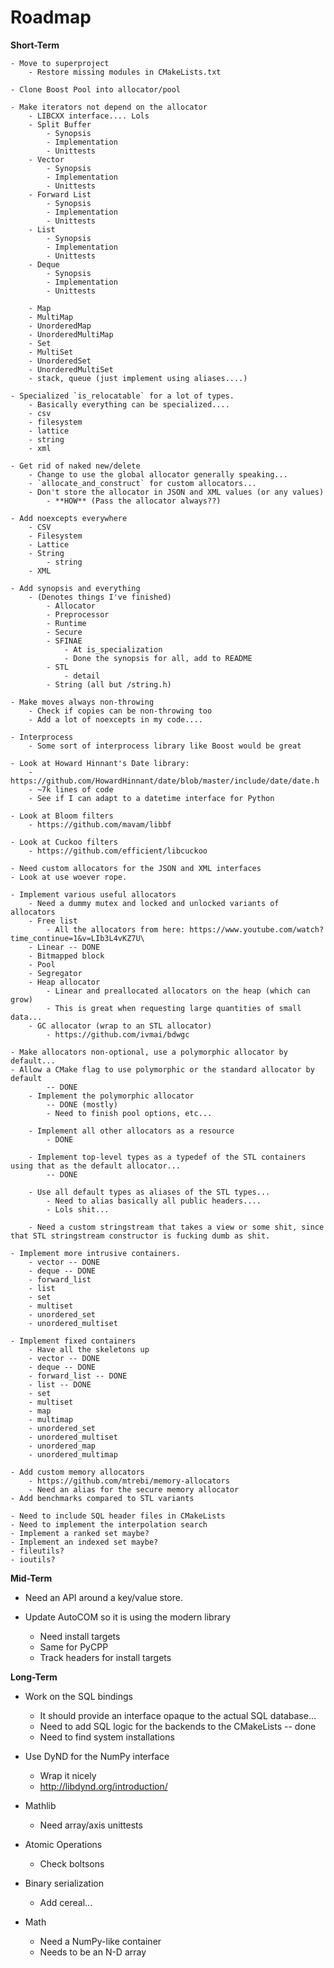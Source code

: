 # Roadmap

**Short-Term**

    - Move to superproject
        - Restore missing modules in CMakeLists.txt

    - Clone Boost Pool into allocator/pool

    - Make iterators not depend on the allocator
        - LIBCXX interface.... Lols
        - Split Buffer
            - Synopsis
            - Implementation
            - Unittests
        - Vector
            - Synopsis
            - Implementation
            - Unittests
        - Forward List
            - Synopsis
            - Implementation
            - Unittests
        - List
            - Synopsis
            - Implementation
            - Unittests
        - Deque
            - Synopsis
            - Implementation
            - Unittests

        - Map
        - MultiMap
        - UnorderedMap
        - UnorderedMultiMap
        - Set
        - MultiSet
        - UnorderedSet
        - UnorderedMultiSet
        - stack, queue (just implement using aliases....)

    - Specialized `is_relocatable` for a lot of types.
        - Basically everything can be specialized....
        - csv
        - filesystem
        - lattice
        - string
        - xml

    - Get rid of naked new/delete
        - Change to use the global allocator generally speaking...
        - `allocate_and_construct` for custom allocators...
        - Don't store the allocator in JSON and XML values (or any values)
            - **HOW** (Pass the allocator always??)

    - Add noexcepts everywhere
        - CSV
        - Filesystem
        - Lattice
        - String
            - string
        - XML

    - Add synopsis and everything
        - (Denotes things I've finished)
            - Allocator
            - Preprocessor
            - Runtime
            - Secure
            - SFINAE
                - At is_specialization
                - Done the synopsis for all, add to README
            - STL
                - detail
            - String (all but /string.h)

    - Make moves always non-throwing
        - Check if copies can be non-throwing too
        - Add a lot of noexcepts in my code....

    - Interprocess
        - Some sort of interprocess library like Boost would be great

    - Look at Howard Hinnant's Date library:
        - https://github.com/HowardHinnant/date/blob/master/include/date/date.h
        - ~7k lines of code
        - See if I can adapt to a datetime interface for Python

    - Look at Bloom filters
        - https://github.com/mavam/libbf

    - Look at Cuckoo filters
        - https://github.com/efficient/libcuckoo

    - Need custom allocators for the JSON and XML interfaces
    - Look at use woever rope.

    - Implement various useful allocators
        - Need a dummy mutex and locked and unlocked variants of allocators
        - Free list
            - All the allocators from here: https://www.youtube.com/watch?time_continue=1&v=LIb3L4vKZ7U\
        - Linear -- DONE
        - Bitmapped block
        - Pool
        - Segregator
        - Heap allocator
            - Linear and preallocated allocators on the heap (which can grow)
            - This is great when requesting large quantities of small data...
        - GC allocator (wrap to an STL allocator)
            - https://github.com/ivmai/bdwgc

    - Make allocators non-optional, use a polymorphic allocator by default...
    - Allow a CMake flag to use polymorphic or the standard allocator by default
            -- DONE
        - Implement the polymorphic allocator
            -- DONE (mostly)
            - Need to finish pool options, etc...

        - Implement all other allocators as a resource
            - DONE

        - Implement top-level types as a typedef of the STL containers using that as the default allocator...
            -- DONE

        - Use all default types as aliases of the STL types...
            - Need to alias basically all public headers....
            - Lols shit...

        - Need a custom stringstream that takes a view or some shit, since that STL stringstream constructor is fucking dumb as shit.

    - Implement more intrusive containers.
        - vector -- DONE
        - deque -- DONE
        - forward_list
        - list
        - set
        - multiset
        - unordered_set
        - unordered_multiset

    - Implement fixed containers
        - Have all the skeletons up
        - vector -- DONE
        - deque -- DONE
        - forward_list -- DONE
        - list -- DONE
        - set
        - multiset
        - map
        - multimap
        - unordered_set
        - unordered_multiset
        - unordered_map
        - unordered_multimap

    - Add custom memory allocators
        - https://github.com/mtrebi/memory-allocators
        - Need an alias for the secure memory allocator
    - Add benchmarks compared to STL variants

    - Need to include SQL header files in CMakeLists
    - Need to implement the interpolation search
    - Implement a ranked set maybe?
    - Implement an indexed set maybe?
    - fileutils?
    - ioutils?

**Mid-Term**

- Need an API around a key/value store.

- Update AutoCOM so it is using the modern library
    - Need install targets
    - Same for PyCPP
    - Track headers for install targets

**Long-Term**

- Work on the SQL bindings
    - It should provide an interface opaque to the actual SQL database...
    - Need to add SQL logic for the backends to the CMakeLists -- done
    - Need to find system installations

- Use DyND for the NumPy interface
    - Wrap it nicely
    - http://libdynd.org/introduction/

- Mathlib
    - Need array/axis unittests

- Atomic Operations
    - Check boltsons

- Binary serialization
    - Add cereal...

- Math
    - Need a NumPy-like container
    - Needs to be an N-D array
